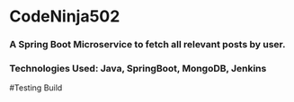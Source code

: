 # CodeNinja502
### A Spring Boot Microservice to fetch all relevant posts by user.
### Technologies Used: Java, SpringBoot, MongoDB, Jenkins

#Testing Build
